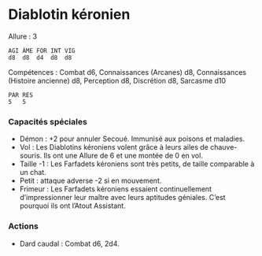 # Diablotin kéronien

Allure : 3

	AGI	ÂME	FOR	INT	VIG
	d8	d8	d4	d8	d8

Compétences : Combat d6, Connaissances (Arcanes) d8, Connaissances (Histoire ancienne) d8, Perception d8, Discrétion d8, Sarcasme d10

	PAR	RES
	5	5

### Capacités spéciales
- Démon : +2 pour annuler Secoué. Immunisé aux poisons et maladies.
- Vol : Les Diablotins kéroniens volent grâce à leurs ailes de chauve-souris. Ils ont une Allure de 6 et une montée de 0 en vol.
- Taille -1 : Les Farfadets kéroniens sont très petits, de taille comparable à un chat.
- Petit : attaque adverse -2 si en mouvement.
- Frimeur : Les Farfadets kéroniens essaient continuellement d’impressionner leur maître avec leurs aptitudes géniales. C’est pourquoi ils ont l’Atout Assistant.

### Actions
- Dard caudal : Combat d6, 2d4.

